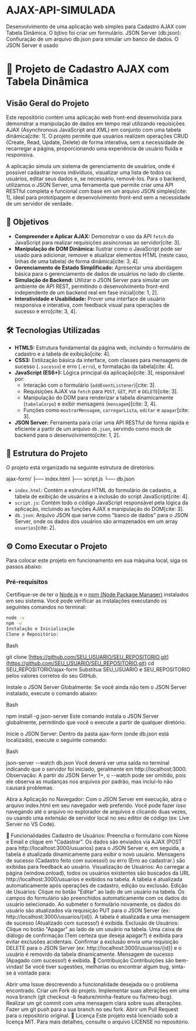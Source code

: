 # AJAX-API-SIMULADA
Desenvolvimento de uma aplicação web simples para Cadastro AJAX com Tabela Dinâmica. O bjtivo foi criar um formulário. JSON Server (db.json): Confiuração de um arquivo db.json para simular um banco de dados. O JSON Server é usado 


# 🚀 Projeto de Cadastro AJAX com Tabela Dinâmica

## Visão Geral do Projeto

Este repositório contém uma aplicação web front-end desenvolvida para demonstrar a manipulação de dados em tempo real utilizando requisições AJAX (Asynchronous JavaScript and XML) em conjunto com uma tabela dinâmica[cite: 1]. O projeto permite que usuários realizem operações CRUD (Create, Read, Update, Delete) de forma interativa, sem a necessidade de recarregar a página, proporcionando uma experiência de usuário fluida e responsiva.

A aplicação simula um sistema de gerenciamento de usuários, onde é possível cadastrar novos indivíduos, visualizar uma lista de todos os usuários, editar seus dados e, se necessário, removê-los. Para o backend, utilizamos o JSON Server, uma ferramenta que permite criar uma API RESTful completa e funcional com base em um arquivo JSON simples[cite: 1], ideal para prototipagem e desenvolvimento front-end sem a necessidade de um servidor de verdade.

## 🎯 Objetivos

* **Compreender e Aplicar AJAX:** Demonstrar o uso da API `fetch` do JavaScript para realizar requisições assíncronas ao servidor[cite: 3].
* **Manipulação de DOM Dinâmica:** Ilustrar como o JavaScript pode ser usado para adicionar, remover e atualizar elementos HTML (neste caso, linhas de uma tabela) de forma dinâmica[cite: 3, 4].
* **Gerenciamento de Estado Simplificado:** Apresentar uma abordagem básica para o gerenciamento de dados de usuários no lado do cliente.
* **Simulação de Backend:** Utilizar o JSON Server para simular um ambiente de API REST, permitindo o desenvolvimento front-end independente de um backend real em fase inicial[cite: 1, 2].
* **Interatividade e Usabilidade:** Prover uma interface de usuário responsiva e interativa, com feedback visual para operações de sucesso e erro[cite: 3, 4].

## 🛠️ Tecnologias Utilizadas

* **HTML5:** Estrutura fundamental da página web, incluindo o formulário de cadastro e a tabela de exibição[cite: 4].
* **CSS3:** Estilização básica da interface, com classes para mensagens de sucesso (`.sucesso`) e erro (`.erro`), e formatação da tabela[cite: 4].
* **JavaScript (ES6+):** Lógica principal da aplicação[cite: 3], responsável por:
    * Interação com o formulário (`addEventListener`)[cite: 3].
    * Requisições AJAX via `fetch` para `POST`, `GET`, `PUT` e `DELETE`[cite: 3].
    * Manipulação do DOM para renderizar a tabela dinamicamente (`tabelaCorpo`) e exibir mensagens (`mensagem`)[cite: 3, 4].
    * Funções como `mostrarMensagem`, `carregarLista`, `editar` e `apagar`[cite: 3].
* **JSON Server:** Ferramenta para criar uma API RESTful de forma rápida e eficiente a partir de um arquivo `db.json`, servindo como mock de backend para o desenvolvimento[cite: 1, 2].

## 📂 Estrutura do Projeto

O projeto está organizado na seguinte estrutura de diretórios:

ajax-form/
├── index.html
├── script.js
└── db.json


* `index.html`: Contém a estrutura HTML do formulário de cadastro, a tabela de exibição de usuários e a inclusão do script JavaScript[cite: 4].
* `script.js`: Contém todo o código JavaScript responsável pela lógica da aplicação, incluindo as funções AJAX e manipulação do DOM[cite: 3].
* `db.json`: Arquivo JSON que serve como "banco de dados" para o JSON Server, onde os dados dos usuários são armazenados em um array `usuarios`[cite: 2].

## ⚙️ Como Executar o Projeto

Para colocar este projeto em funcionamento em sua máquina local, siga os passos abaixo:

### Pré-requisitos

Certifique-se de ter o [Node.js](https://nodejs.org/en/) e o [npm (Node Package Manager)](https://www.npmjs.com/) instalados em seu sistema. Você pode verificar as instalações executando os seguintes comandos no terminal:

```bash
node -v
npm -v
Instalação e Inicialização
Clone o Repositório:
```

Bash

git clone [https://github.com/SEU_USUARIO/SEU_REPOSITORIO.git](https://github.com/SEU_USUARIO/SEU_REPOSITORIO.git)
cd SEU_REPOSITORIO/ajax-form
Substitua SEU_USUARIO e SEU_REPOSITORIO pelos valores corretos do seu GitHub.

Instale o JSON Server Globalmente:
Se você ainda não tem o JSON Server instalado, execute o comando abaixo:

Bash

npm install -g json-server
Este comando instala o JSON Server globalmente, permitindo que você o execute a partir de qualquer diretório.

Inicie o JSON Server:
Dentro da pasta ajax-form (onde db.json está localizado), execute o seguinte comando:

Bash

json-server --watch db.json
Você deverá ver uma saída no terminal indicando que o servidor foi iniciado, geralmente em http://localhost:3000.
Observação: A partir do JSON Server 1+, o --watch pode ser omitido, pois ele observa as mudanças nos arquivos por padrão, mas incluí-lo não causará problemas.

Abra a Aplicação no Navegador:
Com o JSON Server em execução, abra o arquivo index.html em seu navegador web preferido. Você pode fazer isso navegando até o arquivo no explorador de arquivos e clicando duas vezes, ou usando uma extensão de servidor local no seu editor de código (ex: Live Server no VS Code).

🚀 Funcionalidades
Cadastro de Usuários:
Preencha o formulário com Nome e Email e clique em "Cadastrar".
Os dados são enviados via AJAX (POST para http://localhost:3000/usuarios) para o JSON Server  e, em seguida, a tabela é atualizada dinamicamente para exibir o novo usuário.
Mensagens de sucesso (Cadastro feito com sucesso!) ou erro (Erro ao cadastrar.) são exibidas para feedback ao usuário.
Visualização de Usuários:
Ao carregar a página (window.onload), todos os usuários existentes são buscados da URL http://localhost:3000/usuarios e exibidos na tabela.
A tabela é atualizada automaticamente após operações de cadastro, edição ou exclusão.
Edição de Usuários:
Clique no botão "Editar" ao lado de um usuário na tabela.
Os campos do formulário são preenchidos automaticamente com os dados do usuário selecionado.
Ao submeter o formulário novamente, os dados do usuário são atualizados via requisição PUT para o JSON Server (ex: http://localhost:3000/usuarios/{id}).
A tabela é atualizada e uma mensagem de sucesso (Atualizado com sucesso!) é exibida.
Exclusão de Usuários:
Clique no botão "Apagar" ao lado de um usuário na tabela.
Uma caixa de diálogo de confirmação (Tem certeza que deseja apagar?) é exibida para evitar exclusões acidentais.
Confirmar a exclusão envia uma requisição DELETE para o JSON Server (ex: http://localhost:3000/usuarios/{id}) e o usuário é removido da tabela dinamicamente. Mensagem de sucesso (Apagado com sucesso!) é exibida.
🤝 Contribuição
Contribuições são bem-vindas! Se você tiver sugestões, melhorias ou encontrar algum bug, sinta-se à vontade para:

Abrir uma Issue descrevendo a funcionalidade desejada ou o problema encontrado.
Criar um Fork do projeto.
Implementar suas alterações em uma nova branch (git checkout -b feature/minha-feature ou fix/meu-bug).
Realizar um git commit com uma mensagem clara sobre suas alterações.
Fazer um git push para a sua branch no seu fork.
Abrir um Pull Request para o repositório original.
📄 Licença
Este projeto está licenciado sob a licença MIT. Para mais detalhes, consulte o arquivo LICENSE no repositório.


